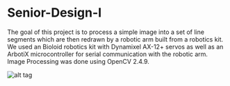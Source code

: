 Senior-Design-I
===============

The goal of this project is to process a simple image into a set of line segments which are then redrawn by a robotic arm built from a robotics kit. We used an Bioloid robotics kit with Dynamixel AX-12+ servos as well as an ArbotiX microcontroller for serial communication with the robotic arm. Image Processing was done using OpenCV 2.4.9.


![alt tag](https://raw.github.com/jcoady9/Senior-Design-I/master/images/coordinates.png)
